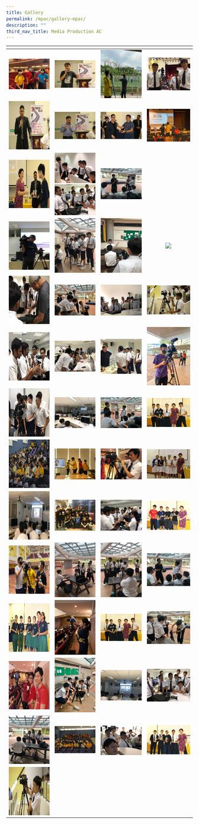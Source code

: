 ```yaml
---
title: Gallery
permalink: /mpac/gallery-mpac/
description: ""
third_nav_title: Media Production AC
---
```

<table>
<thead>
  <tr>
    <th style="width:200px"></th>
    <th style="width:200px"></th>
    <th style="width:200px"></th>
		<th style="width:200px"></th>
  </tr>
</thead>
<tbody>
  <tr>
    <td style ="text-align:center"><a href="/images/mpac%201.jpeg"> <img src="/images/mpac%201.jpeg" style="width:200px"></a></td>
    <td style ="text-align:center"><a href="/images/mpac%202.jpeg"> <img src="/images/mpac%202.jpeg" style="width:200px"></a></td>
    <td style ="text-align:center"><a href="/images/mpac%203.jpeg"> <img src="/images/mpac%203.jpeg" style="width:200px; height: 130px"></a></td>
    <td style ="text-align:center"><a href="/images/mpac%204.jpeg"> <img src="/images/mpac%204.jpeg" style="width:200px"></a></td>
  </tr>
   <tr>
    <td style ="text-align:center"><a href="/images/mpac%205.jpeg"> <img src="/images/mpac%205.jpeg" style="width:200px; height: 130px"></a></td>
    <td style ="text-align:center"><a href="/images/mpac%206.jpeg"> <img src="/images/mpac%206.jpeg" style="width:200px"></a></td>
    <td style ="text-align:center"><a href="/images/mpac%207.jpeg"> <img src="/images/mpac%207.jpeg" style="width:200px"></a></td>
    <td style ="text-align:center"><a href="/images/mpac%208.jpeg"> <img src="/images/mpac%208.jpeg" style="width:200px"></a></td>
  </tr>
	<tr>
    <td style ="text-align:center"><a href="/images/mpac%209.jpeg"> <img src="/images/mpac%209.jpeg" style="width:200px; height: 130px"></a></td>
    <td style ="text-align:center"><a href="/images/mpac%2010.jpeg"> <img src="/images/mpac%2010.jpeg" style="width:200px"></a></tdjpeg
		<td style ="text-align:center"><a href="/images/mpac%2011.jpeg"> <img src="/images/mpac%2011.jpeg" style="width:200px"></a></td>
		<td style ="text-align:center"><a href="/images/mpac%2012.jpeg"> <img src="/images/mpac%2012.jpeg" style="width:200px"></a></td>
	</tr>
	<tr>
    <td style ="text-align:center"><a href="/images/mpac%2013.jpeg"> <img src="/images/mpac%2013.jpeg" style="width:200px; height: 130px"></a></td>
    <td style ="text-align:center"><a href="/images/mpac%2014.jpeg"> <img src="/images/mpac%2014.jpeg" style="width:200px"></a></td>
		<td style ="text-align:center"><a href="/images/mpac%2015.jpeg"> <img src="/images/mpac%2015.jpeg" style="width:200px"></a></td>
		<td style ="text-align:center"><a href="/images/mpac%2016.png"> <img src="/images/mpac%2016.png" style="width:200px"></a></td>
	</tr>
	<tr>
    <td style ="text-align:center"><a href="/images/mpac%2017.jpeg"> <img src="/images/mpac%2017.jpeg" style="width:200px; height: 130px"></a></td>
    <td style ="text-align:center"><a href="/images/mpac%2018.jpeg"> <img src="/images/mpac%2018.jpeg" style="width:200px"></a></td>
		<td style ="text-align:center"><a href="/images/mpac%2019.jpeg"> <img src="/images/mpac%2019.jpeg" style="width:200px"></a></td>
		<td style ="text-align:center"><a href="/images/mpac%2020.jpeg"> <img src="/images/mpac%2020.jpeg" style="width:200px"></a></td>
	</tr>
	<tr>
    <td style ="text-align:center"><a href="/images/mpac%2021.jpeg"> <img src="/images/mpac%2021.jpeg" style="width:200px; height: 130px"></a></td>
    <td style ="text-align:center"><a href="/images/mpac%2022.jpeg"> <img src="/images/mpac%2022.jpeg" style="width:200px"></a></td>
		<td style ="text-align:center"><a href="/images/mpac%2023.jpeg"> <img src="/images/mpac%2023.jpeg" style="width:200px"></a></td>
		<td style ="text-align:center"><a href="/images/mpac%2024.jpeg"> <img src="/images/mpac%2024.jpeg" style="width:200px"></a></td>
	</tr>
	<tr>
    <td style ="text-align:center"><a href="/images/mpac%2025.jpeg"> <img src="/images/mpac%2025.jpeg" style="width:200px; height: 130px"></a></td>
    <td style ="text-align:center"><a href="/images/mpac%2026.jpeg"> <img src="/images/mpac%2026.jpeg" style="width:200px"></a></td>
		<td style ="text-align:center"><a href="/images/mpac%2027.jpeg"> <img src="/images/mpac%2027.jpeg" style="width:200px"></a></td>
		<td style ="text-align:center"><a href="/images/mpac%2028.jpeg"> <img src="/images/mpac%2028.jpeg" style="width:200px"></a></td>
	</tr>
	<tr>
    <td style ="text-align:center"><a href="/images/mpac%2029.jpeg"> <img src="/images/mpac%2029.jpeg" style="width:200px; height: 130px"></a></td>
    <td style ="text-align:center"><a href="/images/mpac%2030.jpeg"> <img src="/images/mpac%2030.jpeg" style="width:200px"></a></td>
		<td style ="text-align:center"><a href="/images/mpac%2031.jpeg"> <img src="/images/mpac%2031.jpeg" style="width:200px"></a></td>
		<td style ="text-align:center"><a href="/images/mpac%2032.jpeg"> <img src="/images/mpac%2032.jpeg" style="width:200px"></a></td>
	</tr>
	<tr>
    <td style ="text-align:center"><a href="/images/mpac%2033.jpeg"> <img src="/images/mpac%2033.jpeg" style="width:200px; height: 130px"></a></td>
    <td style ="text-align:center"><a href="/images/mpac%2034.jpeg"> <img src="/images/mpac%2034.jpeg" style="width:200px"></a></td>
		<td style ="text-align:center"><a href="/images/mpac%2035.jpeg"> <img src="/images/mpac%2035.jpeg" style="width:200px"></a></td>
		<td style ="text-align:center"><a href="/images/mpac%2036.jpeg"> <img src="/images/mpac%2036.jpeg" style="width:200px"></a></td>
	</tr>
	<tr>
    <td style ="text-align:center"><a href="/images/mpac%2037.jpeg"> <img src="/images/mpac%2037.jpeg" style="width:200px; height: 130px"></a></td>
    <td style ="text-align:center"><a href="/images/mpac%2038.jpeg"> <img src="/images/mpac%2038.jpeg" style="width:200px"></a></td>
		<td style ="text-align:center"><a href="/images/mpac%2039.jpeg"> <img src="/images/mpac%2039.jpeg" style="width:200px"></a></td>
		<td style ="text-align:center"><a href="/images/mpac%2040.jpeg"> <img src="/images/mpac%2040.jpeg" style="width:200px"></a></td>
	</tr>
	<tr>
    <td style ="text-align:center"><a href="/images/mpac%2041.jpeg"> <img src="/images/mpac%2041.jpeg" style="width:200px; height: 130px"></a></td>
    <td style ="text-align:center"><a href="/images/mpac%2042.jpeg"> <img src="/images/mpac%2042.jpeg" style="width:200px"></a></td>
		<td style ="text-align:center"><a href="/images/mpac%2043.jpeg"> <img src="/images/mpac%2043.jpeg" style="width:200px"></a></td>
		<td style ="text-align:center"><a href="/images/mpac%2044.jpeg"> <img src="/images/mpac%2044.jpeg" style="width:200px"></a></td>
	</tr>
	<tr>
    <td style ="text-align:center"><a href="/images/mpac%2045.jpeg"> <img src="/images/mpac%2045.jpeg" style="width:200px; height: 130px"></a></td>
    <td style ="text-align:center"><a href="/images/mpac%2046.jpeg"> <img src="/images/mpac%2046.jpeg" style="width:200px"></a></td>
		<td style ="text-align:center"><a href="/images/mpac%2047.jpeg"> <img src="/images/mpac%2047.jpeg" style="width:200px"></a></td>
		<td style ="text-align:center"><a href="/images/mpac%2048.jpeg"> <img src="/images/mpac%2048.jpeg" style="width:200px"></a></td>
	</tr>
	<tr>
    <td style ="text-align:center"><a href="/images/mpac%2049.jpeg"> <img src="/images/mpac%2049.jpeg" style="width:200px; height: 130px"></a></td>
    <td style ="text-align:center"><a href="/images/mpac%2050.jpeg"> <img src="/images/mpac%2050.jpeg" style="width:200px"></a></td>
		<td style ="text-align:center"><a href="/images/mpac%2051.jpeg"> <img src="/images/mpac%2051.jpeg" style="width:200px"></a></td>
		<td style ="text-align:center"><a href="/images/mpac%2052.jpeg"> <img src="/images/mpac%2052.jpeg" style="width:200px"></a></td>
	</tr>
	<tr>
    <td style ="text-align:center"><a href="/images/mpac%2053.jpeg"> <img src="/images/mpac%2053.jpeg" style="width:200px; height: 130px"></a></td>
	</tr>
</tbody>
</table>